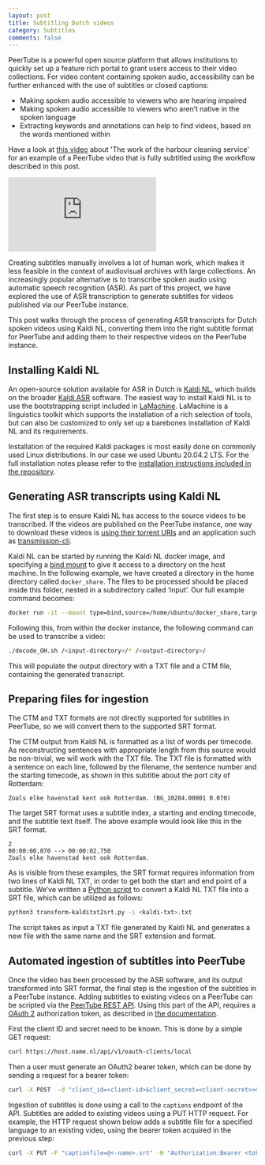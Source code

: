 ```yaml
---
layout: post
title: Subtitling Dutch videos
category: Subtitles
comments: false
---
```


PeerTube is a powerful open source platform that allows institutions to quickly set up a feature rich portal to grant users access to their video collections. For video content containing spoken audio, accessibility can be further enhanced with the use of subtitles or closed captions:

* Making spoken audio accessible to viewers who are hearing impaired
* Making spoken audio accessible to viewers who aren’t native in the spoken language
* Extracting keywords and annotations can help to find videos, based on the words mentioned within

Have a look at [this video](https://peertube.beeldengeluid.nl/w/39a48fdb-c55e-46e6-9ab3-e988798c9ea7?subtitle=nl) about 'The work of the harbour cleaning service' for an example of a PeerTube video that is fully subtitled using the workflow described in this post.

<div class="embed-responsive embed-responsive-16by9">
  <iframe class="embed-responsive-item" sandbox="allow-same-origin allow-scripts allow-popups" title="Het werk van de haven-schoonmaakdienst" src="https://peertube.beeldengeluid.nl/videos/embed/39a48fdb-c55e-46e6-9ab3-e988798c9ea7?subtitle=nl&warningTitle=0" frameborder="0" allowfullscreen></iframe>
</div>
  
  

<!--more-->

Creating subtitles manually involves a lot of human work, which makes it less feasible in the context of audiovisual archives with large collections. An increasingly popular alternative is to transcribe spoken audio using automatic speech recognition (ASR). As part of this project, we have explored the use of ASR transcription to generate subtitles for videos published via our PeerTube instance.

This post walks through the process of generating ASR transcripts for Dutch spoken videos using Kaldi NL, converting them into the right subtitle format for PeerTube and adding them to their respective videos on the PeerTube instance.


## Installing Kaldi NL

An open-source solution available for ASR in Dutch is [Kaldi NL](https://github.com/opensource-spraakherkenning-nl/Kaldi_NL), which builds on the broader [Kaldi ASR](http://kaldi-asr.org/) software. The easiest way to install Kaldi NL is to use the bootstrapping script included in [LaMachine](https://proycon.github.io/LaMachine/). LaMachine is a linguistics toolkit which supports the installation of a rich selection of tools, but can also be customized to only set up a barebones installation of Kaldi NL and its requirements.

Installation of the required Kaldi packages is most easily done on commonly used Linux distributions. In our case we used Ubuntu 20.04.2 LTS. For the full installation notes please refer to the [installation instructions included in the repository](https://github.com/beeldengeluid/extending-peertube/blob/main/docs/kaldi_install_notes.md).


## Generating ASR transcripts using Kaldi NL

The first step is to ensure Kaldi NL has access to the source videos to be transcribed. If the videos are published on the PeerTube instance, one way to download these videos is [using their torrent URIs](https://docs.joinpeertube.org/use-watch-video?id=download-a-video) and an application such as [transmission-cli]( http://manpages.ubuntu.com/manpages/bionic/man1/transmission-cli.1.html).

Kaldi NL can be started by running the Kaldi NL docker image, and specifying a [bind mount](https://docs.docker.com/storage/bind-mounts/) to give it access to a directory on the host machine. In the following example, we have created a directory in the home directory called `docker_share`. The files to be processed should be placed inside this folder, nested in a subdirectory called ‘input’. Our full example command becomes:


```sh
docker run -it --mount type=bind,source=/home/ubuntu/docker_share,target=/docker_share proycon/lamachine:lamachine_1
```


Following this, from within the docker instance, the following command can be used to transcribe a video:


```sh
./decode_OH.sh /<input-directory>/* /<output-directory>/
```


This will populate the output directory with a TXT file and a CTM file, containing the generated transcript.


## Preparing files for ingestion

The CTM and TXT formats are not directly supported for subtitles in PeerTube, so we will convert them to the supported SRT format.

The CTM output from Kaldi NL is formatted as a list of words per timecode. As reconstructing sentences with appropriate length from this source would be non-trivial, we will work with the TXT file. The TXT file is formatted with a sentence on each line, followed by the filename, the sentence number and the starting timecode, as shown in this subtitle about the port city of Rotterdam:


```
Zoals elke havenstad kent ook Rotterdam. (BG_10284.00001 0.070)
```


The target SRT format uses a subtitle index, a starting and ending timecode, and the subtitle text itself. The above example would look like this in the SRT format.


```
2
00:00:00,070 --> 00:00:02,750
Zoals elke havenstad kent ook Rotterdam.
```


As is visible from these examples, the SRT format requires information from two lines of Kaldi NL TXT, in order to get both the start and end point of a subtitle. We’ve written a [Python script](https://github.com/beeldengeluid/extending-peertube/blob/main/api/transform-kalditxt2srt.py) to convert a Kaldi NL TXT file into a SRT file, which can be utilized as follows:


```sh
python3 transform-kalditxt2srt.py -i <kaldi-txt>.txt
```


The script takes as input a TXT file generated by Kaldi NL and generates a new file with the same name and the SRT extension and format.


## Automated ingestion of subtitles into PeerTube

Once the video has been processed by the ASR software, and its output transformed into SRT format, the final step is the ingestion of the subtitles in a PeerTube instance. Adding subtitles to existing videos on a PeerTube can be scripted via the [PeerTube REST API](https://docs.joinpeertube.org/api-rest-reference.html). Using this part of the API, requires a [OAuth 2](https://oauth.net/2/) authorization token, as described in [the documentation](https://docs.joinpeertube.org/api-rest-reference.html#section/Authentication/OAuth2).

First the client ID and secret need to be known. This is done by a simple GET request:


```sh
curl https://host.name.nl/api/v1/oauth-clients/local
```


Then a user must generate an OAuth2 bearer token, which can be done by sending a request for a bearer token:


```sh
curl -X POST  -d "client_id=<client-id>&client_secret=<client-secret>>&grant_type=password&response_type=code&username=<username>&password=<password>"   https://host.name.nl/api/v1/users/token >> token.json
```


Ingestion of subtitles is done using a call to the `captions` endpoint of the API. Subtitles are added to existing videos using a PUT HTTP request. For example, the HTTP request shown below adds a subtitle file for a specified language to an existing video, using the bearer token acquired in the previous step: 


```sh
curl -X PUT -F "captionfile=@<-name>.srt" -H "Authorization:Bearer <token>" -H "Accept:application/json" -v https://host.name.nl/api/v1/videos/<your-video-identifier>/captions/<language-tag>
```
